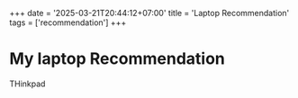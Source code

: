 +++
date = '2025-03-21T20:44:12+07:00'
title = 'Laptop Recommendation'
tags = ['recommendation']
+++

# My laptop Recommendation
THinkpad


